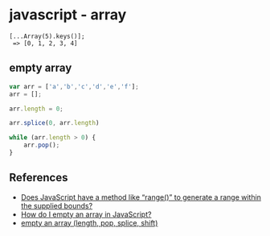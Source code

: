 # javascript - array

```
[...Array(5).keys()];
 => [0, 1, 2, 3, 4]
```

## empty array
```javascript
var arr = ['a','b','c','d','e','f'];
arr = [];
```

```javascript
arr.length = 0;
```

```javascript
arr.splice(0, arr.length)
```

```javascript
while (arr.length > 0) {
    arr.pop();
}
```

## References
* [Does JavaScript have a method like “range()” to generate a range within the supplied bounds?](https://stackoverflow.com/questions/3895478/does-javascript-have-a-method-like-range-to-generate-a-range-within-the-supp)
* [How do I empty an array in JavaScript?](https://stackoverflow.com/questions/1232040/how-do-i-empty-an-array-in-javascript)
* [empty an array (length, pop, splice, shift)](http://jsben.ch/hyj65)
